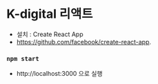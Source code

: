 # K-digital 리액트
+ 설치 : Create React App
 + https://github.com/facebook/create-react-app.

### `npm start`
+ http://localhost:3000 으로 실행

